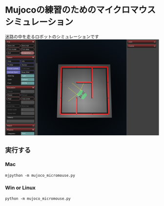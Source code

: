 # Mujocoの練習のためのマイクロマウスシミュレーション

迷路の中を走るロボットのシミュレーションです
![シミュレーションの様子](etc/screenshot.png)

## 実行する
### Mac
```mjpython -m mujoco_micromouse.py```

### Win or Linux
```python -m mujoco_micromouse.py```

